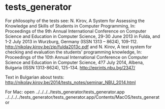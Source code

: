 tests_generator
===============

For philosophy of the tests see:
N. Kirov, A System for Assessing the Knowledge and Skills of Students in Computer Programming, In: Proceedings of the 9th Annual International Conference on Computer Science and Education in Computer Science, 29-30 June 2013 in Fulda, and 1-2 July 2013 in Wurzburg, Germany (ISSN 1313 – 8624), 109-112.
http://nikolay.kirov.be/zip/fulda2013c.pdf
and 
N. Kirov, A test system for checking and evaluation the students' programming knowledge, In: Proceedings of the 10th Annual International Conference on Computer Science and Education in Computer Science, 4?7 July 2014, Albena, Bulgaria (ISSN 1313-8624), 125-134.
http://eprints.nbu.bg/2347/

Text in Bulgarian about tests:
http://nikolay.kirov.be/2014/tests_notes/seminar_NBU_2014.html

For Mac:
open ../../../../tests_generator/tests_generator.app
../../../../tests_generator/tests_generator.app/Contents/MacOS/tests_generator 



